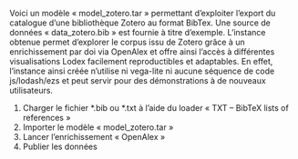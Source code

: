 Voici un modèle « model_zotero.tar » permettant d’exploiter l’export du catalogue d’une bibliothèque Zotero au format BibTex. Une source de données « data_zotero.bib » est fournie à titre d’exemple. L’instance obtenue permet d’explorer le corpus issu de Zotero grâce à un enrichissement par doi via OpenAlex et offre ainsi l’accès à différentes visualisations Lodex facilement reproductibles et adaptables. En effet, l’instance ainsi créée n’utilise ni vega-lite ni aucune séquence de code js/lodash/ezs et peut servir pour des démonstrations à de nouveaux utilisateurs.
1)	Charger le fichier *.bib ou *.txt à l’aide du loader « TXT – BibTeX lists of references »
2)	Importer le modèle « model_zotero.tar »
3)	Lancer l’enrichissement « OpenAlex »
4)	Publier les données
